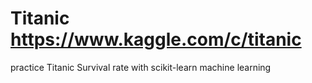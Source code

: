 # Titanic https://www.kaggle.com/c/titanic
practice Titanic Survival rate with scikit-learn machine learning

